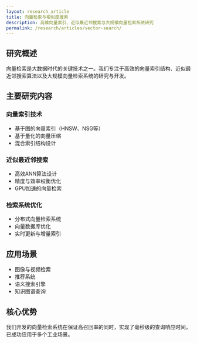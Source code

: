 ```yaml
---
layout: research_article
title: 向量检索与相似度搜索
description: 高维向量索引、近似最近邻搜索与大规模向量检索系统研究
permalink: /research/articles/vector-search/
---
```


## 研究概述

向量检索是大数据时代的关键技术之一。我们专注于高效的向量索引结构、近似最近邻搜索算法以及大规模向量检索系统的研究与开发。

## 主要研究内容

### 向量索引技术
- 基于图的向量索引（HNSW、NSG等）
- 基于量化的向量压缩
- 混合索引结构设计

### 近似最近邻搜索
- 高效ANN算法设计
- 精度与效率权衡优化
- GPU加速的向量检索

### 检索系统优化
- 分布式向量检索系统
- 向量数据库优化
- 实时更新与增量索引

## 应用场景

- 图像与视频检索
- 推荐系统
- 语义搜索引擎
- 知识图谱查询

## 核心优势

我们开发的向量检索系统在保证高召回率的同时，实现了毫秒级的查询响应时间，已成功应用于多个工业场景。
